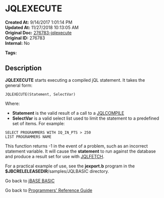 # JQLEXECUTE

**Created At:** 9/14/2017 1:01:14 PM  
**Updated At:** 11/27/2018 10:13:05 AM  
**Original Doc:** [276783-jqlexecute](https://docs.jbase.com/36868-jbase-basic/276783-jqlexecute)  
**Original ID:** 276783  
**Internal:** No  

**Tags:**
<badge text='record handling' vertical='middle' />
<badge text='query language' vertical='middle' />

## Description

**JQLEXECUTE** starts executing a compiled jQL statement. It takes the general form:

```
JQLEXECUTE(Statement, SelectVar)
```

Where:

- **Statement** is the valid result of a call to a [JQLCOMPILE](./../jqlcompile)
- **SelectVar** is a valid select list used to limit the statement to a predefined set of items. For example:

```
SELECT PROGRAMMERS WITH IQ_IN_PTS > 250
LIST PROGRAMMERS NAME
```

This function returns -1 in the event of a problem, such as an incorrect statement variable. It will cause the **statement** to run against the database and produce a result set for use with [JQLFETCH](./../jqlfetch).

For a practical example of use, see the **jexport.b** program in the **$JBCRELELEASEDIR**/samples/JQLBASIC directory.

Go back to [jBASE BASIC](./../README.md)

Go back to [Programmers' Reference Guide](./../../reference-guides/jbc/README.md)
